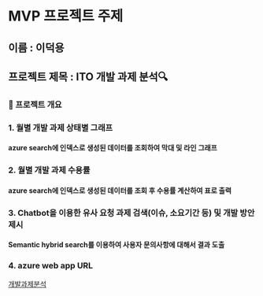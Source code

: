# MVP 프로젝트 주제
## 이름 : 이덕용
## 프로젝트 제목 : ITO 개발 과제 분석🔍
### 📃 프로젝트 개요
### 1. 월별 개발 과제 상태별 그래프
#### azure search에 인덱스로 생성된 데이터를 조회하여 막대 및 라인 그래프
### 2. 월별 개발 과제 수용률
#### azure search에 인덱스로 생성된 데이터를 조회 후 수용률 계산하여 표로 출력
### 3. Chatbot을 이용한 유사 요청 과제 검색(이슈, 소요기간 등) 및 개발 방안 제시
#### Semantic hybrid search를 이용하여 사용자 문의사항에 대해서 결과 도출
### 4. azure web app URL
[개발과제분석](https://ktds15-0917-webapp-frcxcdfufygwhjer.swedencentral-01.azurewebsites.net/)
